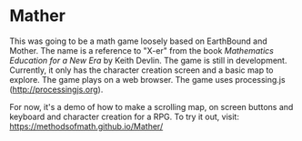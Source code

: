 # Mather
This was going to be a math game loosely based on EarthBound and Mother. The name is a reference to "X-er" from the book <i>Mathematics Education for a New Era</i> by Keith Devlin. The game is still in development. Currently, it only has the character creation screen and a basic map to explore. The game plays on a web browser. The game uses processing.js (http://processingjs.org).

For now, it's a demo of how to make a scrolling map, on screen buttons and keyboard and character creation for a RPG.
To try it out, visit:
https://methodsofmath.github.io/Mather/
